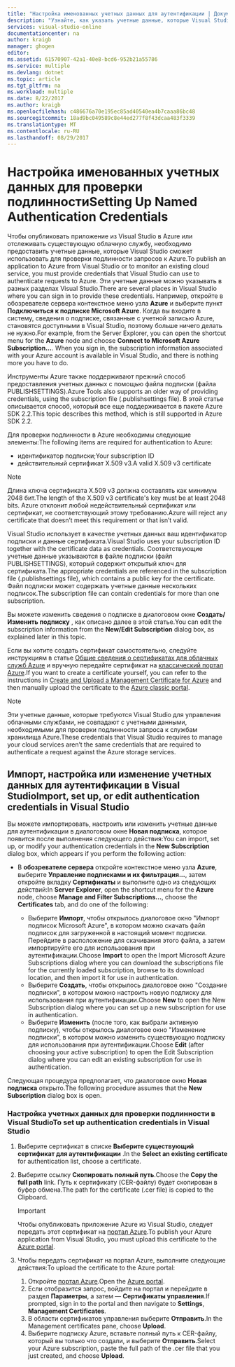 ```yaml
---
title: "Настройка именованных учетных данных для аутентификации | Документация Майкрософт"
description: "Узнайте, как указать учетные данные, которые Visual Studio сможет использовать для проверки подлинности запросов к Azure, чтобы опубликовать приложение из Visual Studio в Azure или отслеживать существующую облачную службу. "
services: visual-studio-online
documentationcenter: na
author: kraigb
manager: ghogen
editor: 
ms.assetid: 61570907-42a1-40e8-bcd6-952b21a55786
ms.service: multiple
ms.devlang: dotnet
ms.topic: article
ms.tgt_pltfrm: na
ms.workload: multiple
ms.date: 8/22/2017
ms.author: kraigb
ms.openlocfilehash: c486676a70e195ec85ad40540ea4b7caaa86bc48
ms.sourcegitcommit: 18ad9bc049589c8e44ed277f8f43dcaa483f3339
ms.translationtype: MT
ms.contentlocale: ru-RU
ms.lasthandoff: 08/29/2017
---
```

# <a name="setting-up-named-authentication-credentials"></a><span data-ttu-id="8210b-103">Настройка именованных учетных данных для проверки подлинности</span><span class="sxs-lookup"><span data-stu-id="8210b-103">Setting Up Named Authentication Credentials</span></span>
<span data-ttu-id="8210b-104">Чтобы опубликовать приложение из Visual Studio в Azure или отслеживать существующую облачную службу, необходимо предоставить учетные данные, которые Visual Studio сможет использовать для проверки подлинности запросов к Azure.</span><span class="sxs-lookup"><span data-stu-id="8210b-104">To publish an application to Azure from Visual Studio or to monitor an existing cloud service, you must provide credentials that Visual Studio can use to authenticate requests to Azure.</span></span> <span data-ttu-id="8210b-105">Эти учетные данные можно указывать в разных разделах Visual Studio.</span><span class="sxs-lookup"><span data-stu-id="8210b-105">There are several places in Visual Studio where you can sign in to provide these credentials.</span></span> <span data-ttu-id="8210b-106">Например, откройте в обозревателе сервера контекстное меню узла **Azure** и выберите пункт **Подключиться к подписке Microsoft Azure**. Когда вы входите в систему, сведения о подписке, связанные с учетной записью Azure, становятся доступными в Visual Studio, поэтому больше ничего делать не нужно.</span><span class="sxs-lookup"><span data-stu-id="8210b-106">For example, from the Server Explorer, you can open the shortcut menu for the **Azure** node and choose **Connect to Microsoft Azure Subscription...**. When you sign in, the subscription information associated with your Azure account is available in Visual Studio, and there is nothing more you have to do.</span></span>

<span data-ttu-id="8210b-107">Инструменты Azure также поддерживают прежний способ предоставления учетных данных с помощью файла подписки (файла PUBLISHSETTINGS).</span><span class="sxs-lookup"><span data-stu-id="8210b-107">Azure Tools also supports an older way of providing credentials, using the subscription file (.publishsettings file).</span></span> <span data-ttu-id="8210b-108">В этой статье описывается способ, который все еще поддерживается в пакете Azure SDK 2.2.</span><span class="sxs-lookup"><span data-stu-id="8210b-108">This topic describes this method, which is still supported in Azure SDK 2.2.</span></span>

<span data-ttu-id="8210b-109">Для проверки подлинности в Azure необходимы следующие элементы:</span><span class="sxs-lookup"><span data-stu-id="8210b-109">The following items are required for authentication to Azure:</span></span>

* <span data-ttu-id="8210b-110">идентификатор подписки;</span><span class="sxs-lookup"><span data-stu-id="8210b-110">Your subscription ID</span></span>
* <span data-ttu-id="8210b-111">действительный сертификат X.509 v3.</span><span class="sxs-lookup"><span data-stu-id="8210b-111">A valid X.509 v3 certificate</span></span>

> [!NOTE]
> <span data-ttu-id="8210b-112">Длина ключа сертификата X.509 v3 должна составлять как минимум 2048 бит.</span><span class="sxs-lookup"><span data-stu-id="8210b-112">The length of the X.509 v3 certificate's key must be at least 2048 bits.</span></span> <span data-ttu-id="8210b-113">Azure отклонит любой недействительный сертификат или сертификат, не соответствующий этому требованию.</span><span class="sxs-lookup"><span data-stu-id="8210b-113">Azure will reject any certificate that doesn’t meet this requirement or that isn’t valid.</span></span>
>
>

<span data-ttu-id="8210b-114">Visual Studio использует в качестве учетных данных ваш идентификатор подписки и данные сертификата.</span><span class="sxs-lookup"><span data-stu-id="8210b-114">Visual Studio uses your subscription ID together with the certificate data as credentials.</span></span> <span data-ttu-id="8210b-115">Соответствующие учетные данные указываются в файле подписки (файл PUBLISHSETTINGS), который содержит открытый ключ для сертификата.</span><span class="sxs-lookup"><span data-stu-id="8210b-115">The appropriate credentials are referenced in the subscription file (.publishsettings file), which contains a public key for the certificate.</span></span> <span data-ttu-id="8210b-116">Файл подписки может содержать учетные данные нескольких подписок.</span><span class="sxs-lookup"><span data-stu-id="8210b-116">The subscription file can contain credentials for more than one subscription.</span></span>

<span data-ttu-id="8210b-117">Вы можете изменить сведения о подписке в диалоговом окне **Создать/Изменить подписку** , как описано далее в этой статье.</span><span class="sxs-lookup"><span data-stu-id="8210b-117">You can edit the subscription information from the **New/Edit Subscription** dialog box, as explained later in this topic.</span></span>

<span data-ttu-id="8210b-118">Если вы хотите создать сертификат самостоятельно, следуйте инструкциям в статье [Общие сведения о сертификатах для облачных служб Azure](https://msdn.microsoft.com/library/windowsazure/gg551722.aspx) и вручную передайте сертификат на [классический портал Azure](http://go.microsoft.com/fwlink/?LinkID=213885).</span><span class="sxs-lookup"><span data-stu-id="8210b-118">If you want to create a certificate yourself, you can refer to the instructions in [Create and Upload a Management Certificate for Azure](https://msdn.microsoft.com/library/windowsazure/gg551722.aspx) and then manually upload the certificate to the [Azure classic portal](http://go.microsoft.com/fwlink/?LinkID=213885).</span></span>

> [!NOTE]
> <span data-ttu-id="8210b-119">Эти учетные данные, которые требуются Visual Studio для управления облачными службами, не совпадают с учетными данными, необходимыми для проверки подлинности запроса к службам хранилища Azure.</span><span class="sxs-lookup"><span data-stu-id="8210b-119">These credentials that Visual Studio requires to manage your cloud services aren’t the same credentials that are required to authenticate a request against the Azure storage services.</span></span>
>
>

## <a name="import-set-up-or-edit-authentication-credentials-in-visual-studio"></a><span data-ttu-id="8210b-120">Импорт, настройка или изменение учетных данных для аутентификации в Visual Studio</span><span class="sxs-lookup"><span data-stu-id="8210b-120">Import, set up, or edit authentication credentials in Visual Studio</span></span>
<span data-ttu-id="8210b-121">Вы можете импортировать, настроить или изменить учетные данные для аутентификации в диалоговом окне **Новая подписка**, которое появится после выполнения следующего действия:</span><span class="sxs-lookup"><span data-stu-id="8210b-121">You can import, set up, or modify your authentication credentials in the **New Subscription** dialog box, which appears if you perform the following action:</span></span>

* <span data-ttu-id="8210b-122">В **обозревателе сервера** откройте контекстное меню узла **Azure**, выберите **Управление подписками и их фильтрация...**, затем откройте вкладку **Сертификаты** и выполните одно из следующих действий:</span><span class="sxs-lookup"><span data-stu-id="8210b-122">In **Server Explorer**, open the shortcut menu for the **Azure** node, choose **Manage and Filter Subscriptions...**, choose the **Certificates** tab, and do one of the following:</span></span>

    * <span data-ttu-id="8210b-123">Выберите **Импорт**, чтобы открылось диалоговое окно "Импорт подписок Microsoft Azure", в котором можно скачать файл подписок для загруженной в настоящий момент подписки. Перейдите в расположение для скачивания этого файла, а затем импортируйте его для использования при аутентификации.</span><span class="sxs-lookup"><span data-stu-id="8210b-123">Choose **Import** to open the Import Microsoft Azure Subscriptions dialog where you can download the  subscriptions file for the currently loaded subscription, browse to its download location, and then import it for use in authentication.</span></span>
    * <span data-ttu-id="8210b-124">Выберите **Создать**, чтобы открылось диалоговое окно "Создание подписки", в котором можно настроить новую подписку для использования при аутентификации.</span><span class="sxs-lookup"><span data-stu-id="8210b-124">Choose **New** to open the New Subscription dialog where you can set up a new subscription for use in authentication.</span></span>
    * <span data-ttu-id="8210b-125">Выберите **Изменить** (после того, как выбрали активную подписку), чтобы открылось диалоговое окно "Изменение подписки", в котором можно изменить существующую подписку для использования при аутентификации.</span><span class="sxs-lookup"><span data-stu-id="8210b-125">Choose **Edit** (after choosing your active subscription) to open the Edit Subscription dialog where you can edit an existing subscription for use in authentication.</span></span> 

<span data-ttu-id="8210b-126">Следующая процедура предполагает, что диалоговое окно **Новая подписка** открыто.</span><span class="sxs-lookup"><span data-stu-id="8210b-126">The following procedure assumes that the **New Subscription** dialog box is open.</span></span>

### <a name="to-set-up-authentication-credentials-in-visual-studio"></a><span data-ttu-id="8210b-127">Настройка учетных данных для проверки подлинности в Visual Studio</span><span class="sxs-lookup"><span data-stu-id="8210b-127">To set up authentication credentials in Visual Studio</span></span>
1. <span data-ttu-id="8210b-128">Выберите сертификат в списке **Выберите существующий сертификат для аутентификации** .</span><span class="sxs-lookup"><span data-stu-id="8210b-128">In the **Select an existing certificate** for authentication list, choose a certificate.</span></span>
2. <span data-ttu-id="8210b-129">Выберите ссылку **Скопировать полный путь**.</span><span class="sxs-lookup"><span data-stu-id="8210b-129">Choose the **Copy the full path** link.</span></span> <span data-ttu-id="8210b-130">Путь к сертификату (CER-файлу) будет скопирован в буфер обмена.</span><span class="sxs-lookup"><span data-stu-id="8210b-130">The path for the certificate (.cer file) is copied to the Clipboard.</span></span>

   > [!IMPORTANT]
   > <span data-ttu-id="8210b-131">Чтобы опубликовать приложение Azure из Visual Studio, следует передать этот сертификат на [портал Azure](http://go.microsoft.com/fwlink/p/?LinkID=525040).</span><span class="sxs-lookup"><span data-stu-id="8210b-131">To publish your Azure application from Visual Studio, you must upload this certificate to the [Azure portal](http://go.microsoft.com/fwlink/p/?LinkID=525040).</span></span>
   >
   >
3. <span data-ttu-id="8210b-132">Чтобы передать сертификат на портал Azure, выполните следующие действия:</span><span class="sxs-lookup"><span data-stu-id="8210b-132">To upload the certificate to the Azure portal:</span></span>

   1. <span data-ttu-id="8210b-133">Откройте [портал Azure](http://go.microsoft.com/fwlink/p/?LinkID=525040).</span><span class="sxs-lookup"><span data-stu-id="8210b-133">Open the [Azure portal](http://go.microsoft.com/fwlink/p/?LinkID=525040).</span></span>
   2. <span data-ttu-id="8210b-134">Если отобразится запрос, войдите на портал и перейдите в раздел **Параметры**, а затем — **Сертификаты управления**.</span><span class="sxs-lookup"><span data-stu-id="8210b-134">If prompted, sign in to the portal and then navigate to **Settings**, **Management Certificates**.</span></span>
   3. <span data-ttu-id="8210b-135">В области сертификатов управления выберите **Отправить**.</span><span class="sxs-lookup"><span data-stu-id="8210b-135">In the Management certificates pane, choose **Upload**.</span></span>
   4. <span data-ttu-id="8210b-136">Выберите подписку Azure, вставьте полный путь к CER-файлу, который вы только что создали, и выберите **Отправить**.</span><span class="sxs-lookup"><span data-stu-id="8210b-136">Select your Azure subscription, paste the full path of the .cer file that you just created, and choose **Upload**.</span></span>
